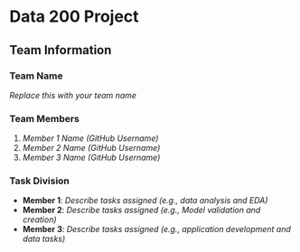 # Data 200 Project

## Team Information

### Team Name
*Replace this with your team name*

### Team Members
1. *Member 1 Name (GitHub Username)*
2. *Member 2 Name (GitHub Username)*
3. *Member 3 Name (GitHub Username)*

### Task Division
- **Member 1**: *Describe tasks assigned (e.g., data analysis and EDA)*
- **Member 2**: *Describe tasks assigned (e.g., Model validation and creation)*
- **Member 3**: *Describe tasks assigned (e.g., application development and data tasks)*
